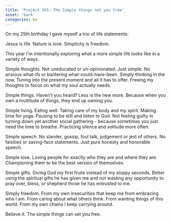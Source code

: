 ```yaml
---
title: 'Project 365: The Simple things set you free'
asset: 'bark'
categories: be
---
```


On my 25th birthday I gave myself a trio of life statements:

Jesus is life. Nature is love. Simplicity is freedom.

This year I'm intentionally exploring what a more simple life looks like in a variety of ways.

Simple thoughts. Not uneducated or un-opinionated. Just simple. No anxious what-ifs or bantering what-could-have-been. Simply thinking in the now. Tuning into the present moment and all it has to offer. Freeing my thoughts to focus on what my soul actually needs.

Simple things. Haven't you heard? Less is the new more. Because when you own a multitude of things, they end up owning you.

Simple living. Eating well. Taking care of my body and my spirit. Making time for yoga. Pausing to be still and listen to God. Not feeling guilty in turning down yet another social gathering - because sometimes you just need the time to breathe. Practicing silence and solitude more often.

Simple speech. No slander, gossip, foul talk, judgement or jest of others. No falsities or saving-face statements. Just pure honesty and honorable speech.

Simple love. Loving people for exactly who they are and where they are. Championing them to be the best version of themselves.

Simple gifts. Giving God my first fruits instead of my sloppy seconds. Better using the spiritual gifts he has given me and not wasting any opportunity to pray over, bless, or shepherd those he has entrusted to me.

Simply freedom. From my own insecurities that keep me from embracing who I am. From caring about what others think. From wanting things of this world. From my own chains I keep carrying around.

Believe it. The simple things can set you free.



